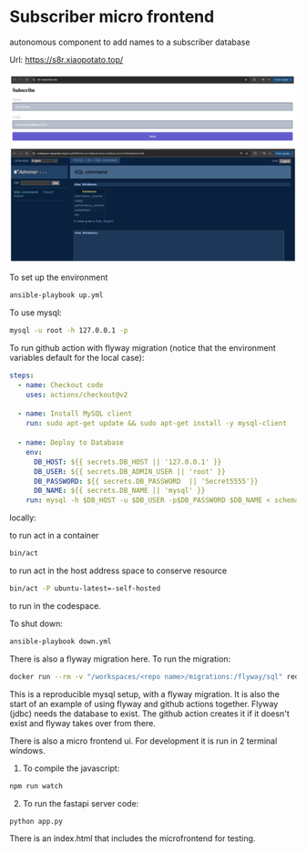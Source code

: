 # Subscriber micro frontend

autonomous component to add names to a subscriber database

Url: https://s8r.xiaopotato.top/

![s8r](./screenshots/s8r-subscribe.png)
![s8r](./screenshots/s8r-mysql.png)

To set up the environment

```bash
ansible-playbook up.yml
```

To use mysql:

```bash
mysql -u root -h 127.0.0.1 -p
```

To run github action with flyway migration (notice that the environment variables default for the local case):

```yaml
steps:
  - name: Checkout code
    uses: actions/checkout@v2

  - name: Install MySQL client
    run: sudo apt-get update && sudo apt-get install -y mysql-client

  - name: Deploy to Database
    env:
      DB_HOST: ${{ secrets.DB_HOST || '127.0.0.1' }}
      DB_USER: ${{ secrets.DB_ADMIN_USER || 'root' }}
      DB_PASSWORD: ${{ secrets.DB_PASSWORD  || 'Secret5555'}}
      DB_NAME: ${{ secrets.DB_NAME || 'mysql' }}
    run: mysql -h $DB_HOST -u $DB_USER -p$DB_PASSWORD $DB_NAME < schema_changes.sql
```

locally:

to run act in a container

```bash
bin/act
```

to run act in the host address space to conserve resource

```bash
bin/act -P ubuntu-latest=-self-hosted
```

to run in the codespace.

To shut down:

```bash
ansible-playbook down.yml
```

There is also a flyway migration here. To run the migration:

```bash
docker run --rm -v "/workspaces/<repo name>/migrations:/flyway/sql" redgate/flyway -user=root -password=Secret5555 -url=jdbc:mysql://172.17.0.1:3306/flyway_test migrate
```

This is a reproducible mysql setup, with a flyway migration. It is also the start of an example of using flyway and github actions together. Flyway (jdbc) needs the database to exist. The github action creates it if it doesn't exist and flyway takes over from there.

There is also a micro frontend ui. For development it is run in 2 terminal windows.

1. To compile the javascript:

```bash
npm run watch
```

2. To run the fastapi server code:

```bash
python app.py
```

There is an index.html that includes the microfrontend for testing.
